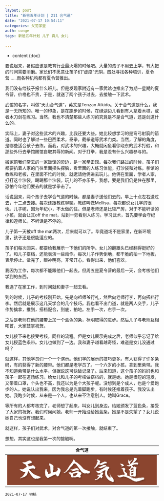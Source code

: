 ```yaml
---
layout: post
title: "新爸五年计划 | 211 合气道"
date: "2021-07-17 10:54:11"
categories: 父范学堂
auth: conge
tags: 新爸五年计划 儿子 育儿 女儿 

---
```

* content
{:toc}

要说起来，暑假应该是教育行业最火爆的时候吧。大量的孩子不用去上学，有大把的时间需要消磨。家长们不愿意让孩子们“虚度”光阴，四处寻找各种培训，夏令营……而各种机构都有夏令营推出。

我们没有给孩子报什么班儿。但是发现家附近有一家武馆也推出了为期一星期的夏令营，价格也不贵，于是，就送了两个孩子过去，去接触一下武术。

武馆的名字，叫做“天山合气道”，英文是Tenzan Aikido。关于合气道是什么，我是一无所知的。唯一的印象，是在跑步的时候，在绿湖边儿看到有人拿着木棍，或者木刀剑在练习。当然，我也不清楚那些人练习的究竟是不是合气道，还是剑道什么的。





实际上，妻子对这些武术的兴趣，比我还要大些。她比较想学习的是弯弓射箭的箭道。同时也了解过一些巴西柔术，泰拳，截拳道等武术门类。当然，了解的角度，是哪些适合孩子去练。而我，对武术的兴趣，大概就闲鱼看徐晓东的武术打假，和那些外行去拳馆踢馆自取其辱的新闻。对于打拳，我是没有什么兴趣参与的。

搬家前我们常去的一家饭馆的旁边，是一家拳击馆。每次我们路过的时候，孩子们都要扒着人家的门往里面探头探脑，看里面的人练习体能，打沙袋和对练。拳馆的教练和老板，在里面不忙的时候，就邀请他俩进去玩儿。他俩在里面，学者人家，打打这个沙袋，踢踢那个沙袋。玩儿的不亦乐乎。我想，要是我们仍是住在那里，恐怕今年他们要去的就是学拳击了。

话说回来，两个孩子去学合气道的时候，都是妻子送他们去的。早上十点左右送过去，十二点去接。每次还跟教练聊聊。教练叫做Mellisa，每次都说女儿学的很快。儿子呢，因为年纪小，不太做的住。但是老师还是比较严厉，对于不能听话的小孩，就会让其off the mat，站到一旁看别人练习。学习武术，首先要学会守纪律和遵师长。不听话是不停的。

儿子第一天被off the mat两次，后来就可以了。毕竟道场不是家里，在新环境里，孩子还是很能适应的。

孩子们每次回来，都要给我展示一下他们的所学。女儿的翻跟头已经翻得挺好的了。和儿子搭档，还能表演一些动作。每次儿子作势倒地，都干脆的拍一下地板，表示停止。做完了，眼神明亮，非常开心。看得出来，他们喜欢。

我因为工作，每次都不能跟他们一起去。但周五是夏令营的最后一天，会考核他们学到的东西。

我选了在家工作，到时间就和妻子一起去看。

到的时候，儿子的考核刚开始。先是向祖师爷行礼，然后向老师行李，再向搭档行李。然后就是展示这几天学会的几个技巧。我也看不出门道，就是两人交手，儿子作势擒拿，推到，搭档配合，到底，拍地。左手一次，右手一次。

之后是老师在他的腰带上加一个蓝色的条，标明取得的进步。然后儿子与老师互相叩首，大家鼓掌祝贺。

女儿接下来也接受考核，同样的流程。但是女儿展示完成之后，老师似乎忘记了给女儿授蓝色条带。女儿也做到了一边。我和妻子越看越奇怪，难道是女儿没通过吗？

就这样，其他学员们一个一个演示。他们学的展示的技巧更多。有人获得了许多条码，有的获得了新的腰带。他们都是老学员了。一个六岁的小孩，拿到里紫带。我不知道紫带是什么水平，但据说这可快破记录了。后来知道，这个孩子的妈妈也和孩子一起在道场练习。给女儿和儿子的考核做搭档的，就是她。她是很短的短发，又带着口罩，个头也不高，我还以为是个大孩子呢。没想到是个成人，也是个爱跑步的人。她说认出我来，因为我总是光着脚跑步，有时候还推着孩子。我没认出她。我跑步时候，从来是一个人，也从来不注意别人。她叫Grace。

等所有的人都考核完了，老师想了起来，叫女儿到身边，给她颁发了蓝色条，接受了大家的祝贺。我们时候问她，老师一开始没给她蓝条，她是不是失望了？女儿说她自己也没有想起来。

就这样，孩子们对武术，对合气道的第一次接触，就结束了。

想想，其实这也是我第一次的接触啊。

|合气道|
|----|
| ![candies](/assets/images/父范学堂/2021-07-17-kanji.gif)|




```
2021-07-17 初稿
```
